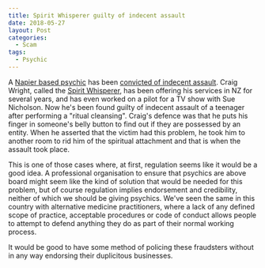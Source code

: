 ```yaml
---
title: Spirit Whisperer guilty of indecent assault
date: 2018-05-27
layout: Post
categories:
  - Scam
tags:
  - Psychic
---
```


A [Napier based psychic](https://www.eventfinda.co.nz/2017/messages-from-the-other-side/napier) has been [convicted of indecent assault](https://www.stuff.co.nz/national/crime/104132866/spiritual-medium-found-guilty-of-indecently-assaulting-teen-during-cleansing-ritual). Craig Wright, called the [Spirit Whisperer](https://www.facebook.com/Craig-Wright-spirit-whisperer-363478993810326/), has been offering his services in NZ for several years, and has even worked on a pilot for a TV show with Sue Nicholson. Now he's been found guilty of indecent assault of a teenager after performing a "ritual cleansing". Craig's defence was that he puts his finger in someone's belly button to find out if they are possessed by an entity. When he asserted that the victim had this problem, he took him to another room to rid him of the spiritual attachment and that is when the assault took place.

<!-- more -->

This is one of those cases where, at first, regulation seems like it would be a good idea. A professional organisation to ensure that psychics are above board might seem like the kind of solution that would be needed for this problem, but of course regulation implies endorsement and credibility, neither of which we should be giving psychics. We've seen the same in this country with alternative medicine practitioners, where a lack of any defined scope of practice, acceptable procedures or code of conduct allows people to attempt to defend anything they do as part of their normal working process.

It would be good to have some method of policing these fraudsters without in any way endorsing their duplicitous businesses.
